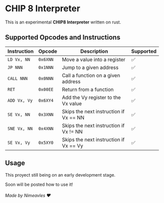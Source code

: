 # CHIP 8 Interpreter

This is an experimental **CHIP8 Interpreter** written on rust.

## Supported Opcodes and Instructions

| Instruction           | Opcode     | Description                                  | Supported
| --------------------- | ---------- | -------------------------------------------- | --------------------
| `LD Vx, NN`           | `0x6XNN`   | Move a value into a register                 | :white_check_mark: 
| `JP NNN`              | `0x1NNN`   | Jump to a given address                      | :white_check_mark:
| `CALL NNN`            | `0x0NNN`   | Call a function on a given address           | :white_check_mark:
| `RET`                 | `0x00EE`   | Return from a function                       | :white_check_mark:
| `ADD Vx, Vy`          | `0x6XY4`   | Add the Vy register to the Vx value          | :white_check_mark:
| `SE Vx, NN`           | `0x3XNN`   | Skips the next instruction if Vx == NN       | :white_check_mark:
| `SNE Vx, NN`          | `0x4XNN`   | Skips the next instruction if Vx != NN       | :white_check_mark:
| `SE Vx, Vy`           | `0x5XY0`   | Skips the next instruction if Vx == Vy       | :white_check_mark:

## Usage

This proyect still being on an early development stage.

Soon will be posted how to use it!

###### Made by Nimeavles :heart: